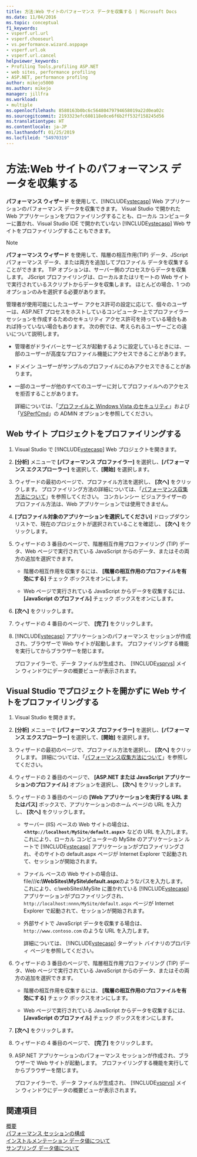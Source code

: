 ```yaml
---
title: 方法:Web サイトのパフォーマンス データを収集する | Microsoft Docs
ms.date: 11/04/2016
ms.topic: conceptual
f1_keywords:
- vsperf.url.url
- vsperf.chooseurl
- vs.performance.wizard.asppage
- vsperf.url.ok
- vsperf.url.cancel
helpviewer_keywords:
- Profiling Tools,profiling ASP.NET
- web sites, performance profiling
- ASP.NET, performance profilng
author: mikejo5000
ms.author: mikejo
manager: jillfra
ms.workload:
- multiple
ms.openlocfilehash: 8580163b0bc6c56480479794658019a22d0ea02c
ms.sourcegitcommit: 2193323efc608118e0ce6f6b2ff532f158245d56
ms.translationtype: HT
ms.contentlocale: ja-JP
ms.lasthandoff: 01/25/2019
ms.locfileid: "54970319"
---
```

# <a name="how-to-collect-performance-data-for-a-web-site"></a>方法:Web サイトのパフォーマンス データを収集する

**パフォーマンス ウィザード** を使用して、[!INCLUDE[vstecasp](../code-quality/includes/vstecasp_md.md)] Web アプリケーションのパフォーマンス データを収集できます。 Visual Studio で開かれた Web アプリケーションをプロファイリングすることも、ローカル コンピューターに置かれ、Visual Studio IDE で開かれていない [!INCLUDE[vstecasp](../code-quality/includes/vstecasp_md.md)] Web サイトをプロファイリングすることもできます。

> [!NOTE]
> **パフォーマンス ウィザード** を使用して、階層の相互作用(TIP) データ、JScript パフォーマンス データ、または両方を追加してプロファイル データを収集することができます。 TIP オプションは、サーバー側のプロセスからデータを収集します。 JScript プロファイリングは、ローカルまたはリモートの Web サイトで実行されているスクリプトからデータを収集します。 ほとんどの場合、1 つのオプションのみを選択する必要があります。

 管理者が使用可能にしたユーザー アクセス許可の設定に応じて、個々のユーザーは、ASP.NET プロセスをホストしているコンピューター上でプロファイラー セッションを作成するためのセキュリティ アクセス許可を持っている場合もあれば持っていない場合もあります。 次の例では、考えられるユーザーごとの違いについて説明します。

- 管理者がドライバーとサービスが起動するように設定しているときには、一部のユーザーが高度なプロファイル機能にアクセスできることがあります。

- ドメイン ユーザーがサンプルのプロファイルにのみアクセスできることがあります。

- 一部のユーザーが他のすべてのユーザーに対してプロファイルへのアクセスを拒否することがあります。

  詳細については、「[プロファイルと Windows Vista のセキュリティ](../profiling/profiling-and-windows-vista-security.md)」および「[VSPerfCmd](../profiling/vsperfcmd.md)」の ADMIN オプションを参照してください。

## <a name="to-profile-a-web-site-project"></a>Web サイト プロジェクトをプロファイリングする

1. Visual Studio で [!INCLUDE[vstecasp](../code-quality/includes/vstecasp_md.md)] Web プロジェクトを開きます。

2. **[分析]** メニューで **[パフォーマンス プロファイラー]** を選択し、**[パフォーマンス エクスプローラー]** を選択して、**[開始]** を選択します。

3. ウィザードの最初のページで、プロファイル方法を選択し、 **[次へ]** をクリックします。 プロファイリング方法の詳細については、「[パフォーマンス収集方法について](../profiling/understanding-performance-collection-methods.md)」を参照してください。 コンカレンシー ビジュアライザーのプロファイル方法は、Web アプリケーションでは使用できません。

4. **[プロファイル対象のアプリケーションを選択してください]** ドロップダウン リストで、現在のプロジェクトが選択されていることを確認し、 **[次へ]** をクリックします。

5. ウィザードの 3 番目のページで、階層相互作用プロファイリング (TIP) データ、Web ページで実行されている JavaScript からのデータ、またはその両方の追加を選択できます。

    - 階層の相互作用を収集するには、 **[階層の相互作用のプロファイルを有効にする]** チェック ボックスをオンにします。

    - Web ページで実行されている JavaScript からデータを収集するには、 **[JavaScript のプロファイル]** チェック ボックスをオンにします。

6. **[次へ]** をクリックします。

7. ウィザードの 4 番目のページで、 **[完了]** をクリックします。

8. [!INCLUDE[vstecasp](../code-quality/includes/vstecasp_md.md)] アプリケーションのパフォーマンス セッションが作成され、ブラウザーで Web サイトが起動します。 プロファイリングする機能を実行してからブラウザーを閉じます。

     プロファイラーで、データ ファイルが生成され、 [!INCLUDE[vsprvs](../code-quality/includes/vsprvs_md.md)] メイン ウィンドウにデータの概要ビューが表示されます。

## <a name="to-profile-a-web-site-without-opening-a-project-in-visual-studio"></a>Visual Studio でプロジェクトを開かずに Web サイトをプロファイリングする

1. Visual Studio を開きます。

2. **[分析]** メニューで **[パフォーマンス プロファイラー]** を選択し、**[パフォーマンス エクスプローラー]** を選択して、**[開始]** を選択します。

3. ウィザードの最初のページで、プロファイル方法を選択し、 **[次へ]** をクリックします。 詳細については、「[パフォーマンス収集方法について](../profiling/understanding-performance-collection-methods.md)」を参照してください。

4. ウィザードの 2 番目のページで、 **[ASP.NET または JavaScript アプリケーションのプロファイル]** オプションを選択し、 **[次へ]** をクリックします。

5. ウィザードの 3 番目のページの **[Web アプリケーションを実行する URL またはパス]** ボックスで、アプリケーションのホーム ページの URL を入力し、 **[次へ]** をクリックします。

   - サーバー (IIS) ベースの Web サイトの場合は、**<`http://localhost/MySite/default.aspx`>** などの URL を入力します。 これにより、ローカル コンピューターの MySite のアプリケーション ルートで [!INCLUDE[vstecasp](../code-quality/includes/vstecasp_md.md)] アプリケーションがプロファイリングされ、そのサイトの default.aspx ページが Internet Explorer で起動されて、セッションが開始されます。

   - ファイル ベースの Web サイトの場合は、file///**c:\WebSites\MySite\default.aspx**のようなパスを入力します。 これにより、c:\webSites\MySite に置かれている [!INCLUDE[vstecasp](../code-quality/includes/vstecasp_md.md)] アプリケーションがプロファイリングされ、`http://localhost:nnnn/MySite/default.aspx` ページが Internet Explorer で起動されて、セッションが開始されます。

   - 外部サイトで JavaScript データを収集する場合は、`http://www.contoso.com` のような URL を入力します。

     詳細については、 [!INCLUDE[vstecasp](../code-quality/includes/vstecasp_md.md)] ターゲット バイナリのプロパティ ページを参照してください。

6. ウィザードの 3 番目のページで、階層相互作用プロファイリング (TIP) データ、Web ページで実行されている JavaScript からのデータ、またはその両方の追加を選択できます。

    - 階層の相互作用を収集するには、 **[階層の相互作用のプロファイルを有効にする]** チェック ボックスをオンにします。

    - Web ページで実行されている JavaScript からデータを収集するには、**[JavaScript のプロファイル]** チェック ボックスをオンにします。

7. **[次へ]** をクリックします。

8. ウィザードの 4 番目のページで、 **[完了]** をクリックします。

9. ASP.NET アプリケーションのパフォーマンス セッションが作成され、ブラウザーで Web サイトが起動します。 プロファイリングする機能を実行してからブラウザーを閉じます。

     プロファイラーで、データ ファイルが生成され、 [!INCLUDE[vsprvs](../code-quality/includes/vsprvs_md.md)] メイン ウィンドウにデータの概要ビューが表示されます。

## <a name="see-also"></a>関連項目

[概要](../profiling/overviews-performance-tools.md)  
[パフォーマンス セッションの構成](../profiling/configuring-performance-sessions.md)  
[インストルメンテーション データ値について](../profiling/understanding-instrumentation-data-values.md)  
[サンプリング データ値について](../profiling/understanding-sampling-data-values.md)
